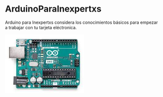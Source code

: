 # ArduinoParaInexpertxs
Arduino para Inexpertxs considera los conocimientos básicos para empezar a trabajar con tu tarjeta eléctronica.

![alt](./arduino.jpg)

